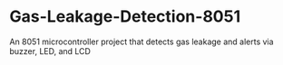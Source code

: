 # Gas-Leakage-Detection-8051
An 8051 microcontroller project that detects gas leakage and alerts via buzzer, LED, and LCD
